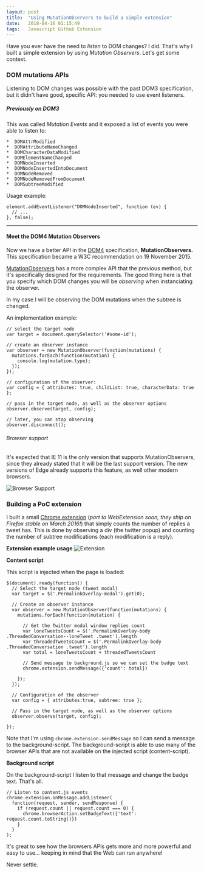 ```yaml
---
layout: post
title:  "Using MutationObservers to build a simple extension"
date:   2018-04-16 01:15:49
tags:   Javascript Github Extension
---
```


Have you ever have the need to _listen_ to DOM changes? I did. That's why I built a simple extension by using *Mutation Observers*. Let's get some context.

### DOM mutations APIs
Listening to DOM changes was possible with the past DOM3 specification, but it didn't have good, specific API: you needed to use event listeners.

##### Previously on DOM3

This was called _Mutation Events_ and it exposed a list of events you were able to listen to:
```
*  DOMAttrModified
*  DOMAttributeNameChanged
*  DOMCharacterDataModified 
*  DOMElementNameChanged
*  DOMNodeInserted
*  DOMNodeInsertedIntoDocument
*  DOMNodeRemoved
*  DOMNodeRemovedFromDocument
*  DOMSubtreeModified
```

Usage example:
```language-javascript
element.addEventListener("DOMNodeInserted", function (ev) {
  // ...
}, false);
```
---
#### Meet the DOM4 Mutation Observers
Now we have a better API in the [DOM4](http://www.w3.org/TR/dom/#mutation-observers) specification, **MutationObservers.** This specification became a W3C recommendation on 19 November 2015.

[MutationObservers](https://developer.mozilla.org/en/docs/Web/API/MutationObserver) has a more complex API that the previous method, but it's specifically designed for the requirements. The good thing here is that you specify which DOM changes you will be _observing_ when instanciating the observer.

In my case I will be observing the DOM mutations when the subtree is changed.

An implementation example:

```language-javascript
// select the target node
var target = document.querySelector('#some-id');
 
// create an observer instance
var observer = new MutationObserver(function(mutations) {
  mutations.forEach(function(mutation) {
    console.log(mutation.type);
  });    
});
 
// configuration of the observer:
var config = { attributes: true, childList: true, characterData: true };
 
// pass in the target node, as well as the observer options
observer.observe(target, config);
 
// later, you can stop observing
observer.disconnect();
```


###### Browser support

It's expected that IE 11 is the only version that supports MutationObservers, since they already stated that it will be the last support version. The new versions of Edge already supports this feature, as well other modern browsers.

![Browser Support](/content/images/2016/02/mutation.png)

### Building a PoC extension

I built a small [Chrome extension](https://github.com/fjaguero/twitter-replies-counter) (*port to WebExtension soon, they ship on Firefox stable on March 2016!*) that simply counts the number of replies a tweet has. This is done by observing a div (the twitter popup) and counting the number of subtree modifications (each modification is a reply).

**Extension example usage**
![Extension](https://camo.githubusercontent.com/0ac2c364825f373503b8220879c51424e5a67b95/687474703a2f2f636c2e6c792f334f324a336830733342325a2f53637265656e2532305265636f7264696e67253230323031362d30322d3237253230617425323030342e3134253230702e2532306d2e2e676966)

**Content script**

This script is injected when the page is loaded:

```language-javascript
$(document).ready(function() {
  // Select the target node (tweet modal)
  var target = $('.PermalinkOverlay-modal').get(0);

  // Create an observer instance
  var observer = new MutationObserver(function(mutations) {
    mutations.forEach(function(mutation) {

      // Get the Twitter modal window replies count
      var loneTweetsCount = $('.PermalinkOverlay-body .ThreadedConversation--loneTweet .tweet').length
      var threadedTweetsCount = $('.PermalinkOverlay-body .ThreadedConversation .tweet').length
      var total = loneTweetsCount + threadedTweetsCount

      // Send message to background.js so we can set the badge text
      chrome.extension.sendMessage({'count': total})

    });
  });

  // Configuration of the observer
  var config = { attributes:true, subtree: true };

  // Pass in the target node, as well as the observer options
  observer.observe(target, config);

});
```

Note that I'm using `chrome.extension.sendMessage` so I can send a message to the background-script. The background-script is able to use many of the browser APIs that are not available on the injected script (content-script).

**Background script**

On the background-script I listen to that message and change the badge text. That's all.

```language-javascript
// Listen to content.js events
chrome.extension.onMessage.addListener(
  function(request, sender, sendResponse) {
    if (request.count || request.count === 0) {
      chrome.browserAction.setBadgeText({'text': request.count.toString()})
    }
  }
);
```

It's great to see how the browsers APIs gets more and more powerful and easy to use... keeping in mind that the Web can run anywhere!

Never settle.
